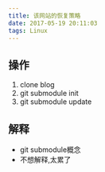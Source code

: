 ```yaml
---
title: 该网站的恢复策略
date: 2017-05-19 20:11:03
tags: Linux
---
```

## 操作
1. clone blog
2. git submodule init
3. git submodule update

## 解释
* git submodule概念
* 不想解释,太累了

